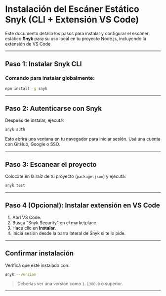 # Instalación del Escáner Estático Snyk (CLI + Extensión VS Code)

Este documento detalla los pasos para instalar y configurar el escáner estático **Snyk** para su uso local en tu proyecto Node.js, incluyendo la extensión de VS Code.

---

##  Paso 1: Instalar Snyk CLI

### Comando para instalar globalmente:

```bash
npm install -g snyk
```

---

## Paso 2: Autenticarse con Snyk

Después de instalar, ejecutá:

```bash
snyk auth
```

Esto abrirá una ventana en tu navegador para iniciar sesión. Usá una cuenta con GitHub, Google o SSO.

---

## Paso 3: Escanear el proyecto

Colocate en la raíz de tu proyecto (`package.json`) y ejecutá:

```bash
snyk test
```
---

## Paso 4 (Opcional): Instalar extensión en VS Code

1. Abrí VS Code.
2. Buscá "Snyk Security" en el marketplace.
3. Hacé clic en **Instalar**.
4. Iniciá sesión desde la barra lateral de Snyk si te lo pide.

---

## Confirmar instalación

Verificá que esté instalado con:

```bash
snyk --version
```

> Deberías ver una versión como `1.1300.0` o superior.

---
